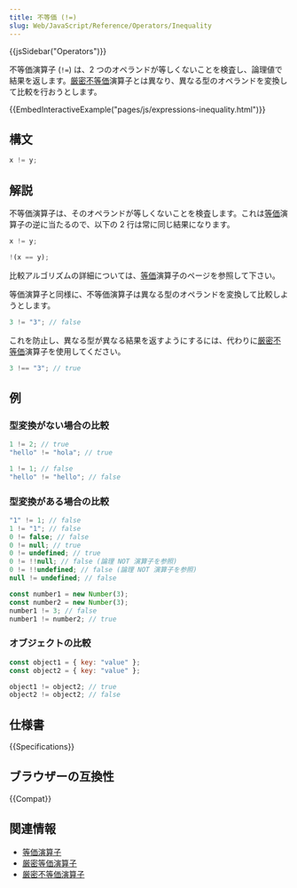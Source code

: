 ```yaml
---
title: 不等価 (!=)
slug: Web/JavaScript/Reference/Operators/Inequality
---
```


{{jsSidebar("Operators")}}

不等価演算子 (`!=`) は、2 つのオペランドが等しくないことを検査し、論理値で結果を返します。[厳密不等価](/ja/docs/Web/JavaScript/Reference/Operators/Strict_inequality)演算子とは異なり、異なる型のオペランドを変換して比較を行おうとします。

{{EmbedInteractiveExample("pages/js/expressions-inequality.html")}}

## 構文

```js
x != y;
```

## 解説

不等価演算子は、そのオペランドが等しくないことを検査します。これは[等価](/ja/docs/Web/JavaScript/Reference/Operators/Equality)演算子の逆に当たるので、以下の 2 行は常に同じ結果になります。

```js
x != y;

!(x == y);
```

比較アルゴリズムの詳細については、[等価](/ja/docs/Web/JavaScript/Reference/Operators/Equality)演算子のページを参照して下さい。

等価演算子と同様に、不等価演算子は異なる型のオペランドを変換して比較しようとします。

```js
3 != "3"; // false
```

これを防止し、異なる型が異なる結果を返すようにするには、代わりに[厳密不等価](/ja/docs/Web/JavaScript/Reference/Operators/Strict_inequality)演算子を使用してください。

```js
3 !== "3"; // true
```

## 例

### 型変換がない場合の比較

```js
1 != 2; // true
"hello" != "hola"; // true

1 != 1; // false
"hello" != "hello"; // false
```

### 型変換がある場合の比較

```js
"1" != 1; // false
1 != "1"; // false
0 != false; // false
0 != null; // true
0 != undefined; // true
0 != !!null; // false (論理 NOT 演算子を参照)
0 != !!undefined; // false (論理 NOT 演算子を参照)
null != undefined; // false

const number1 = new Number(3);
const number2 = new Number(3);
number1 != 3; // false
number1 != number2; // true
```

### オブジェクトの比較

```js
const object1 = { key: "value" };
const object2 = { key: "value" };

object1 != object2; // true
object2 != object2; // false
```

## 仕様書

{{Specifications}}

## ブラウザーの互換性

{{Compat}}

## 関連情報

- [等価演算子](/ja/docs/Web/JavaScript/Reference/Operators/Equality)
- [厳密等価演算子](/ja/docs/Web/JavaScript/Reference/Operators/Strict_equality)
- [厳密不等価演算子](/ja/docs/Web/JavaScript/Reference/Operators/Strict_inequality)
